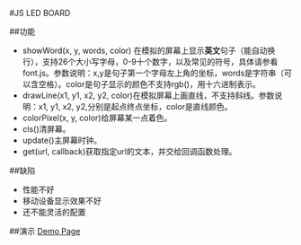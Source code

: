 #JS LED BOARD

##功能
- showWord(x, y, words, color) 在模拟的屏幕上显示**英文**句子（能自动换行），支持26个大小写字母，0-9十个数字，以及常见的符号，具体请参看font.js。参数说明：x,y是句子第一个字母左上角的坐标，words是字符串（可以含空格）。color是句子显示的颜色不支持rgb()，用十六进制表示。
- drawLine(x1, y1, x2, y2, color)在模拟屏幕上画直线，不支持斜线。参数说明：x1, y1, x2, y2,分别是起点终点坐标，color是直线颜色。
- colorPixel(x, y, color)给屏幕某一点着色。
- cls()清屏幕。
- update()主屏幕时钟。
- get(url, callback)获取指定url的文本，并交给回调函数处理。

##缺陷
- 性能不好
- 移动设备显示效果不好
- 还不能灵活的配置

##演示
[Demo Page](http://zkill.github.io)
